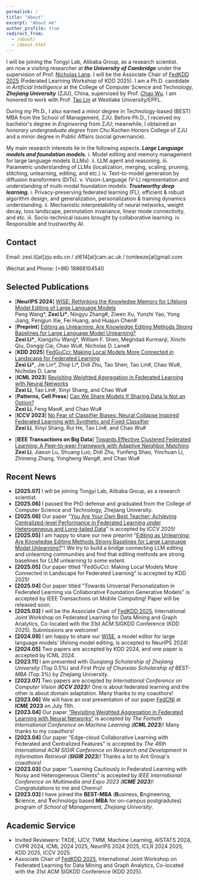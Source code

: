 ```yaml
---
permalink: /
title: "About"
excerpt: "About me"
author_profile: true
redirect_from: 
  - /about/
  - /about.html
---
```


I will be joining the Tongyi Lab, Alibaba Group, as a research scientist.  
am now a visiting researcher at _**the University of Cambridge**_ under the supervision of Prof. [Nicholas Lane](https://niclane.org/). I will be the Associate Chair of [FedKDD 2025](https://fedkdd.github.io/fedkdd2025/) (Federated Learning Workshop of KDD 2025). I am a Ph.D. candidate in *Artificial Intelligence* at the College of Computer Science and Technology, __*Zhejiang University*__ (ZJU), China, supervised by Prof. [Chao Wu](https://wuchaozju.github.io/). I am honored to work with Prof. [Tao Lin](https://lins-lab.github.io/) at Westlake University/EPFL. 

During my Ph.D., I also earned a minor degree in Technology-based (BEST) MBA from the School of Management, ZJU. Before Ph.D., I received my bachelor's degree in *Engineering* from ZJU; meanwhile, I obtained an *honorary undergraduate degree* from Chu Kochen Honors College of ZJU and a minor degree in Public Affairs (social governance). 

<!--My main research interests lie in *__i) optimization, generalization, and personalization of deep learning models__*, especially under *distributed/federated/collaborative* setups, which are generally empowered by deep learning phenomena and mechanistic interpretability;  *__ii) trustworthy model manipulation for foundation models__*: understanding and improving foundation models (e.g., large language model, vision transformer, and diffusion transformer) from the *__model parameter perspective__*, i.e., model *fusion, editing, pruning, stitching, growth, unlearning, and generation*.-->

My main research interests lie in the following aspects. __*Large Language models and foundation models.*__ i. Model editing and
memory management for large language models (LLMs). ii. LLM agent and reasoning. iii. Parametric understanding of LLMs (localization, merging, scaling, pruning, stitching, unlearning,
editing, and etc.) iv. Text-to-model generation by diffusion transformers (DiTs). v. Vision-Language
(V-L) representation and understanding of multi-modal foundation models.
__*Trustworthy deep learning.*__ i. Privacy-preserving federated learning (FL), efficient & robust
algorithm design, and generalization, personalization & training dynamics understanding. ii.
Mechanistic interpretability of neural networks, weight decay, loss landscape, permutation
invariance, linear mode connectivity, and etc. iii. Socio-technical issues brought by collaborative
learning. iv. Responsible and trustworthy AI.


## Contact
Email: zexi.li\[at\]zju.edu.cn / zl614\[at\]cam.ac.uk / tomleeze\[at\]gmail.com

Wechat and Phone: (+86) 18868104540

<!--
## Research Interests
* **Collaborative Deep Learning**
  * *__Collaborative foundation models__*: LLM agents collaborated with humans, the Web, and each other; collaborative finetuning foundation models (LLMs, diffusion models, etc.).
  * *__Federated deep Learning__*: algorithm design in terms of *generalization*, *personalization*, *robustness*, and *efficiency* & *training dynamics* understanding.
  * *__Edge-cloud collaborative__* & *domain-transferred* machine learning: *real-world applications under constrained resources* (efficiency, data availability, etc.).
  * *__Trustworthy__* perspectives of machine learning: *privacy, robustness, fairness, reliability, and interpretability*.
  * *__Socio-technical issues__* brought by *big data* and *machine learning*.

* **Mechanistic Understanding of Deep Learning**
  * *__Behind mechanisms of collaborative deep learning__*: *model fusion*, *permutation invariance*, and *linear mode connectivity*.
  * *__Generalization__*: initialization, weight decay regularization, federated training, etc.
  * *__Deep learning phenomena__*: neural collapse, grokking, neural scaling law, etc.
  * Understanding and improving *__LLMs__*.-->

<!--[**Preprint**] [Text-to-Model: Text-Conditioned Neural Network Diffusion for Train-Once-for-All Personalization](https://arxiv.org/pdf/2405.14132)  
  **Zexi Li\***, Lingzhi Gao\*, and Chao Wu\# --> 

## Selected Publications
- [**NeurIPS 2024**] [WISE: Rethinking the Knowledge Memory for Lifelong Model Editing of Large Language Models](https://arxiv.org/pdf/2405.14768)  
  Peng Wang\*, **Zexi Li\***, Ningyu Zhang\#, Ziwen Xu, Yunzhi Yao, Yong Jiang, Pengjun Xie, Fei Huang, and Huajun Chen\#
- [**Preprint**] [Editing as Unlearning: Are Knowledge Editing Methods Strong Baselines for Large Language Model Unlearning?](https://arxiv.org/abs/2505.19855)  
   **Zexi Li\***, Xiangzhu Wang\*, William F. Shen, Meghdad Kurmanji, Xinchi Qiu, Dongqi Cai, Chao Wu\#, Nicholas D. Lane\#  
- [**KDD 2025**] [FedGuCci: Making Local Models More Connected in Landscape for Federated Learning](https://arxiv.org/pdf/2402.18949.pdf)  
  **Zexi Li\***, Jie Lin\*, Zhiqi Li\*, Didi Zhu, Tao Shen, Tao Lin\#, Chao Wu\#, Nicholas D. Lane  
- [**ICML 2023**] [Revisiting Weighted Aggregation in Federated Learning with Neural Networks](https://proceedings.mlr.press/v202/li23s.html)  
  **Zexi Li**, Tao Lin\#, Xinyi Shang, and Chao Wu\#  
- [**Patterns, Cell Press**] [Can We Share Models If Sharing Data Is Not an Option?](https://www.cell.com/patterns/fulltext/S2666-3899(22)00228-8#%20)  
  **Zexi Li**, Feng Mao\#, and Chao Wu\#
- [**ICCV 2023**] [No Fear of Classifier Biases: Neural Collapse Inspired Federated Learning with Synthetic and Fixed Classifier](https://openaccess.thecvf.com/content/ICCV2023/papers/Li_No_Fear_of_Classifier_Biases_Neural_Collapse_Inspired_Federated_Learning_ICCV_2023_paper.pdf)  
  **Zexi Li**, Xinyi Shang, Rui He, Tao Lin\#, and Chao Wu\#  
<!--- [**ACM SIGIR 2023**] [Edge-cloud Collaborative Learning with Federated and Centralized Features](https://dl.acm.org/doi/abs/10.1145/3539618.3591976)  
  **Zexi Li\***, Qunwei Li\*, Yi Zhou, Wenliang Zhong\#, Guannan Zhang, and Chao Wu\#-->  
- [**IEEE Transactions on Big Data**] [Towards Effective Clustered Federated Learning: A Peer-to-peer Framework with Adaptive Neighbor Matching](https://arxiv.org/pdf/2203.12285.pdf)  
  **Zexi Li**, Jiaxun Lu, Shuang Luo, Didi Zhu, Yunfeng Shao, Yinchuan Li, Zhimeng Zhang, Yongheng Wang\#, and Chao Wu\#  

## Recent News
* **\[2025.07\]** I will be joining Tongyi Lab, Alibaba Group, as a research scientist.
* **\[2025.06\]** I passed the PhD defense and graduated from the College of Computer Science and Technology, Zhejiang University.
* **\[2025.06\]** Our paper "[You Are Your Own Best Teacher: Achieving Centralized-level Performance in Federated Learning under Heterogeneous and Long-tailed Data](https://arxiv.org/abs/2503.06916)" is accepted by ICCV 2025!
* **\[2025.05\]** I am happy to share our new preprint "[Editing as Unlearning: Are Knowledge Editing Methods Strong Baselines for Large Language Model Unlearning?](https://arxiv.org/abs/2505.19855)"! We try to build a bridge connecting LLM editing and unlearning communities and find that editing methods are strong baselines for LLM unlearning to some extent.
* **\[2025.05\]** Our paper titled "FedGuCci: Making Local Models More Connected in Landscape for Federated Learning" is accepted by KDD 2025!
* **\[2025.04\]** Our paper titled "Towards Universal Personalization in Federated Learning via Collaborative Foundation Generative Models" is accepted by IEEE Transactions on Mobile Computing! Paper will be released soon.
* **\[2025.03\]** I will be the Associate Chair of [FedKDD 2025](https://fedkdd.github.io/fedkdd2025/), International Joint Workshop on Federated Learning for Data Mining and Graph Analytics, Co-located with the 31st ACM SIGKDD Conference (KDD 2025). Submissions are welcome!
* **\[2024.09\]** I am happy to share our [WISE](https://arxiv.org/pdf/2405.14768), a model editor for large language models' lifelong model editing, is accepted to NeurIPS 2024! 
* **\[2024.05\]** Two papers are accepted by KDD 2024, and one paper is accepted by ICML 2024. 
* **\[2023.11\]** I am presented with *Guoqiang Scholarship of Zhejiang University* (Top 0.5%) and *First Prize of Chunxiao Scholarship of BEST-MBA* (Top 3%) by Zhejiang University.
* **\[2023.07\]** Two papers are accepted by _International Conference on Computer Vision (**ICCV 2023**)_! One is about federated learning and the other is about domain adaptation. Many thanks to my coauthors!
* **\[2023.06\]** We will have an oral presentation of our paper [FedCNI](https://arxiv.org/abs/2304.02892) at **ICME 2023** on July 11th.
* **\[2023.04\]** Our paper ["Revisiting Weighted Aggregation in Federated Learning with Neural Networks"](https://arxiv.org/abs/2302.10911) is accepted by _The Fortieth International Conference on Machine Learning (**ICML 2023**)_! Many thanks to my coauthors!
* **\[2023.04\]** Our paper "Edge-cloud Collaborative Learning with Federated and Centralized Features" is accepted by _The 46th International ACM SIGIR Conference on Research and Development in Information Retrieval (**SIGIR 2023**)_! Thanks a lot to Ant Group's coauthors!
* **\[2023.03\]** Our paper "Learning Cautiously in Federated Learning with Noisy and Heterogeneous Clients" is accepted by _IEEE International Conference on Multimedia and Expo 2023 (**ICME 2023**)_! Congratulations to me and Chenrui!
* **\[2023.03\]** I have joined the **BEST-MBA** (**B**usiness, **E**ngineering, **S**cience, and **T**echnology based **MBA** for on-campus postgradutes) program of _School of Management, Zhejiang University_.

<!--
* **\[2022.11\]** Our paper ["Towards Effective Clustered Federated Learning: A Peer-to-peer Framework with Adaptive Neighbor Matching"](https://www.computer.org/csdl/journal/bd/5555/01/09954190/1Inoq0EldXG)\[[arxiv](https://arxiv.org/pdf/2203.12285.pdf)\] is online now.
* **\[2022.11\]** Our paper ["Can we share models if sharing data is not an option?"](https://www.cell.com/patterns/fulltext/S2666-3899(22)00228-8#%20) is online now.
* **\[2022.11\]** Our paper "Towards Effective Clustered Federated Learning: A Peer-to-peer Framework with Adaptive Neighbor Matching" has been accepted by _IEEE Transactions on Big Data_! This paper had been through a dark time in the last year, and the acceptance means a lot to me. Congratulations to myself!
* **\[2022.10\]** I have passed *the Mid-term Assessment of Doctoral Program*.
* **\[2022.10\]** I am presented with *Outstanding Postgraduate Student Award* on 2021-2022 by Zhejiang University.
* **\[2022.09\]** Our new perspective paper "Can we share models if sharing data is not an option?" is accepted by _Patterns, Cell Press_. _Patterns_ is a child-journal about _data science_ of Cell Press, and it will have a first strong impact factor in 2023.-->

## Academic Service
* Invited Reviewers: TKDE, IJCV, TMM, Machine Learning, AISTATS 2024, CVPR 2024, ICML 2024 2025, NeurIPS 2024 2025, ICLR 2024 2025, KDD 2025, ICCV 2025.
* Associate Chair of [FedKDD 2025](https://fedkdd.github.io/fedkdd2025/), International Joint Workshop on Federated Learning for Data Mining and Graph Analytics, Co-located with the 31st ACM SIGKDD Conference (KDD 2025).
